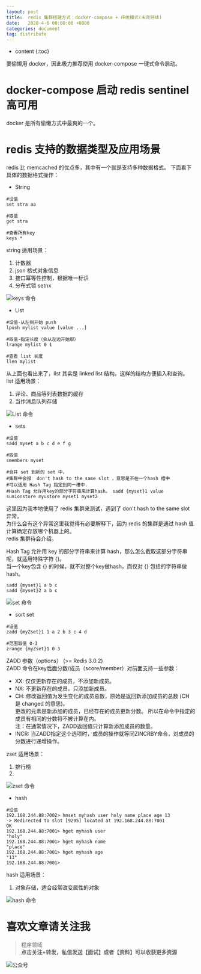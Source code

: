 ```yaml
---
layout: post
title:  redis 集群搭建方式：docker-compose + 传统模式(未完待续)
date:   2020-4-6 00:00:00 +0800
categories: document
tag: distribute
---
```


* content
{:toc}

要偷懒用 docker，因此极力推荐使用 docker-compose 一键式命令启动。

# docker-compose 启动 redis sentinel 高可用  

docker 是所有偷懒方式中最爽的一个。

# redis 支持的数据类型及应用场景

redis 比 memcached 的优点多，其中有一个就是支持多种数据格式。
下面看下具体的数据格式操作：

* String 
```
#设值
set stra aa

#取值
get stra 
 
#查看所有key
keys * 

```
string 适用场景：  
1. 计数器
2. json 格式对象信息
3. 接口幂等性控制，根据唯一标识
4. 分布式锁 setnx 

![keys 命令](https://torgor.github.io/styles/images/redis/redis-string-command.png)

* List
```
#设值-从左侧开始 push
lpush mylist value [value ...]

#取值-指定长度（会从左边开始取）
lrange mylist 0 1 

#查看 list 长度
llen mylist

```

从上面也看出来了，list 其实是 linked list 结构。这样的结构方便插入和查询。  
list 适用场景：  
1. 评论、商品等列表数据的缓存
2. 当作消息队列存储

![List 命令](https://torgor.github.io/styles/images/redis/redis-list-command.png)

* sets
```
#设值
sadd myset a b c d e f g 

#取值
smembers myset

#合并 set 到新的 set 中，
#集群中会报  don't hash to the same slot ，意思是不在一个hash 槽中
#可以适用 Hash Tag 指定到同一槽中.
#Hash Tag 允许用key的部分字符串来计算hash。 sadd {myset}1 value 
sunionstore myustore myset1 myset2
```
这里因为我本地使用了 redis 集群来测试，遇到了 don't hash to the same slot 异常。  
为什么会有这个异常这里我觉得有必要解释下，因为 redis 的集群是通过 hash 值计算确定存放哪个机器上的。  
redis 集群待会介绍。  

Hash Tag 允许用 key 的部分字符串来计算 hash，那么怎么截取这部分字符串呢，就适用特殊字符 {}。  
当一个key包含 {} 的时候，就不对整个key做hash，而仅对 {} 包括的字符串做hash。  

```
sadd {myset}1 a b c
sadd {myset}2 a b c
```

![set 命令](https://torgor.github.io/styles/images/redis/redis-sets-command.png)

* sort set
```
#设值
zadd {myZset}1 1 a 2 b 3 c 4 d

#范围取值 0-3
zrange {myZset}1 0 3
```
ZADD 参数（options） (>= Redis 3.0.2)  
ZADD 命令在key后面分数/成员（score/member）对前面支持一些参数：  

* XX: 仅仅更新存在的成员，不添加新成员。
* NX: 不更新存在的成员。只添加新成员。
* CH: 修改返回值为发生变化的成员总数，原始是返回新添加成员的总数 (CH 是 changed 的意思)。  
更改的元素是新添加的成员，已经存在的成员更新分数。 所以在命令中指定的成员有相同的分数将不被计算在内。  
注：在通常情况下，ZADD返回值只计算新添加成员的数量。
* INCR: 当ZADD指定这个选项时，成员的操作就等同ZINCRBY命令，对成员的分数进行递增操作。

zset 适用场景：  
1. 排行榜
2. 

![zset 命令](https://torgor.github.io/styles/images/redis/redis-zset-command.png)

* hash
```
#设值
192.168.244.88:7002> hmset myhash user holy name place age 13
-> Redirected to slot [9295] located at 192.168.244.88:7001
OK
192.168.244.88:7001> hget myhash user
"holy"
192.168.244.88:7001> hget myhash name
"place"
192.168.244.88:7001> hget myhash age
"13"
192.168.244.88:7001> 

```
hash 适用场景：  
1. 对象存储，适合经常改变属性的对象

![hash 命令](https://torgor.github.io/styles/images/redis/redis-hash-command.png)

 

# 喜欢文章请关注我  
  
> 程序领域  
**点击关注+转发，私信发送【面试】或者【资料】可以收获更多资源**

![公众号](https://torgor.github.io/styles/images/my-public-ma.png)








